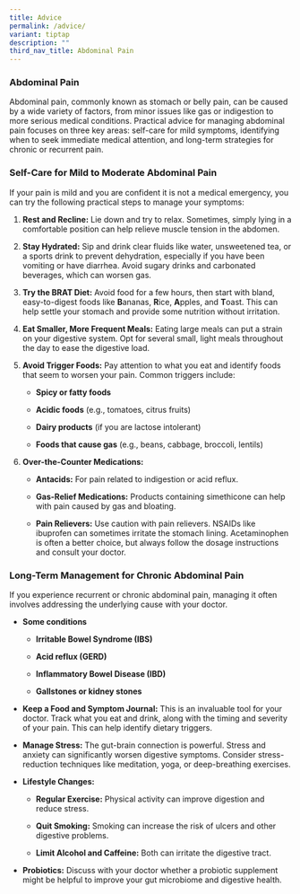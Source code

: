 ```yaml
---
title: Advice
permalink: /advice/
variant: tiptap
description: ""
third_nav_title: Abdominal Pain
---
```

<h3>Abdominal Pain</h3>
<p>Abdominal pain, commonly known as stomach or belly pain, can be caused
by a wide variety of factors, from minor issues like gas or indigestion
to more serious medical conditions. Practical advice for managing abdominal
pain focuses on three key areas: self-care for mild symptoms, identifying
when to seek immediate medical attention, and long-term strategies for
chronic or recurrent pain.</p>
<p></p>
<p></p>
<h3>Self-Care for Mild to Moderate Abdominal Pain</h3>
<p></p>
<p>If your pain is mild and you are confident it is not a medical emergency,
you can try the following practical steps to manage your symptoms:</p>
<ol>
<li>
<p><strong>Rest and Recline:</strong> Lie down and try to relax. Sometimes,
simply lying in a comfortable position can help relieve muscle tension
in the abdomen.</p>
</li>
<li>
<p><strong>Stay Hydrated:</strong> Sip and drink clear fluids like water,
unsweetened tea, or a sports drink to prevent dehydration, especially if
you have been vomiting or have diarrhea. Avoid sugary drinks and carbonated
beverages, which can worsen gas.</p>
</li>
<li>
<p><strong>Try the BRAT Diet:</strong> Avoid food for a few hours, then start
with bland, easy-to-digest foods like <strong>B</strong>ananas, <strong>R</strong>ice, <strong>A</strong>pples,
and <strong>T</strong>oast. This can help settle your stomach and provide
some nutrition without irritation.</p>
</li>
<li>
<p><strong>Eat Smaller, More Frequent Meals:</strong> Eating large meals can
put a strain on your digestive system. Opt for several small, light meals
throughout the day to ease the digestive load.</p>
</li>
<li>
<p><strong>Avoid Trigger Foods:</strong> Pay attention to what you eat and
identify foods that seem to worsen your pain. Common triggers include:</p>
<ul>
<li>
<p><strong>Spicy or fatty foods</strong>
</p>
</li>
<li>
<p><strong>Acidic foods</strong> (e.g., tomatoes, citrus fruits)</p>
</li>
<li>
<p><strong>Dairy products</strong> (if you are lactose intolerant)</p>
</li>
<li>
<p><strong>Foods that cause gas</strong> (e.g., beans, cabbage, broccoli,
lentils)</p>
</li>
</ul>
</li>
<li>
<p><strong>Over-the-Counter Medications:</strong>
</p>
<ul>
<li>
<p><strong>Antacids:</strong> For pain related to indigestion or acid reflux.</p>
</li>
<li>
<p><strong>Gas-Relief Medications:</strong> Products containing simethicone
can help with pain caused by gas and bloating.</p>
</li>
<li>
<p><strong>Pain Relievers:</strong> Use caution with pain relievers. NSAIDs
like ibuprofen can sometimes irritate the stomach lining. Acetaminophen
is often a better choice, but always follow the dosage instructions and
consult your doctor.</p>
</li>
</ul>
</li>
</ol>
<p></p>
<h3>Long-Term Management for Chronic Abdominal Pain</h3>
<p></p>
<p>If you experience recurrent or chronic abdominal pain, managing it often
involves addressing the underlying cause with your doctor.</p>
<ul>
<li>
<p><strong>Some conditions</strong>
</p>
<ul>
<li>
<p><strong>Irritable Bowel Syndrome (IBS)</strong>
</p>
</li>
<li>
<p><strong>Acid reflux (GERD)</strong>
</p>
</li>
<li>
<p><strong>Inflammatory Bowel Disease (IBD)</strong>
</p>
</li>
<li>
<p><strong>Gallstones or kidney stones</strong>
</p>
</li>
</ul>
</li>
<li>
<p><strong>Keep a Food and Symptom Journal:</strong> This is an invaluable
tool for your doctor. Track what you eat and drink, along with the timing
and severity of your pain. This can help identify dietary triggers.</p>
</li>
<li>
<p><strong>Manage Stress:</strong> The gut-brain connection is powerful. Stress
and anxiety can significantly worsen digestive symptoms. Consider stress-reduction
techniques like meditation, yoga, or deep-breathing exercises.</p>
</li>
<li>
<p><strong>Lifestyle Changes:</strong>
</p>
<ul>
<li>
<p><strong>Regular Exercise:</strong> Physical activity can improve digestion
and reduce stress.</p>
</li>
<li>
<p><strong>Quit Smoking:</strong> Smoking can increase the risk of ulcers
and other digestive problems.</p>
</li>
<li>
<p><strong>Limit Alcohol and Caffeine:</strong> Both can irritate the digestive
tract.</p>
</li>
</ul>
</li>
<li>
<p><strong>Probiotics:</strong> Discuss with your doctor whether a probiotic
supplement might be helpful to improve your gut microbiome and digestive
health.</p>
</li>
</ul>
<p></p>
